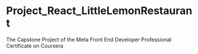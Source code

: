 # Project_React_LittleLemonRestaurant
The Capstone Project of the Meta Front End Developer Professional Certificate on Coursera
